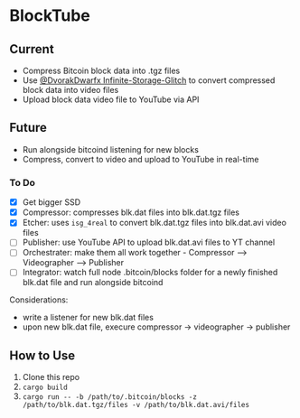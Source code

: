 # BlockTube

## Current
- Compress Bitcoin block data into .tgz files
- Use [@DvorakDwarfx Infinite-Storage-Glitch](https://github.com/DvorakDwarf/Infinite-Storage-Glitch) to convert compressed block data into video files
- Upload block data video file to YouTube via API

## Future
- Run alongside bitcoind listening for new blocks
- Compress, convert to video and upload to YouTube in real-time

### To Do
- [x] Get bigger SSD
- [x] Compressor: compresses blk.dat files into blk.dat.tgz files
- [x] Etcher: uses `isg_4real` to convert blk.dat.tgz files into blk.dat.avi video files
- [ ] Publisher: use YouTube API to upload blk.dat.avi files to YT channel
- [ ] Orchestrater: make them all work together - Compressor --> Videographer --> Publisher
- [ ] Integrator: watch full node .bitcoin/blocks folder for a newly finished blk.dat file and run alongside bitcoind

Considerations:
 - write a listener for new blk.dat files
 - upon new blk.dat file, execure compressor -> videographer -> publisher

## How to Use
1. Clone this repo
2. `cargo build`
3. `cargo run -- -b /path/to/.bitcoin/blocks -z /path/to/blk.dat.tgz/files -v /path/to/blk.dat.avi/files`